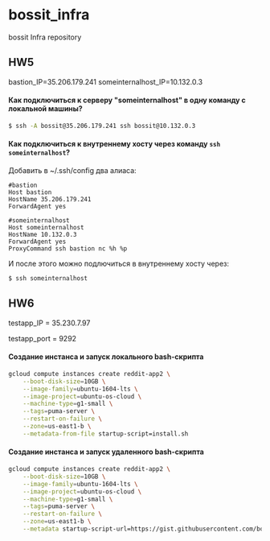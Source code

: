 # bossit_infra
bossit Infra repository

## HW5
bastion_IP=35.206.179.241
someinternalhost_IP=10.132.0.3 

#### Как подключиться к серверу "someinternalhost" в одну команду с локальной машины?
```bash
$ ssh -A bossit@35.206.179.241 ssh bossit@10.132.0.3
```

#### Как подключиться к внутреннему хосту через команду `ssh someinternalhost`?
Добавить в ~/.ssh/config два алиаса:
```
#bastion
Host bastion
HostName 35.206.179.241
ForwardAgent yes

#someinternalhost
Host someinternalhost
HostName 10.132.0.3
ForwardAgent yes
ProxyCommand ssh bastion nc %h %p
```

И после этого можно подлючиться в внутреннему хосту через:

```bash
$ ssh someinternalhost
```

## HW6
testapp_IP = 35.230.7.97

testapp_port = 9292

#### Создание инстанса и запуск локального bash-скрипта
```bash
gcloud compute instances create reddit-app2 \
    --boot-disk-size=10GB \
    --image-family=ubuntu-1604-lts \
    --image-project=ubuntu-os-cloud \
    --machine-type=g1-small \
    --tags=puma-server \
    --restart-on-failure \
    --zone=us-east1-b \
    --metadata-from-file startup-script=install.sh
```

#### Создание инстанса и запуск удаленного bash-скрипта
```bash
gcloud compute instances create reddit-app2 \
    --boot-disk-size=10GB \
    --image-family=ubuntu-1604-lts \
    --image-project=ubuntu-os-cloud \
    --machine-type=g1-small \
    --tags=puma-server \
    --restart-on-failure \
    --zone=us-east1-b \
    --metadata startup-script-url=https://gist.githubusercontent.com/bossit/c3f515eb7cd3b588f965e070af7f672d/raw/4e6046baa72077bc50936e2b169ae8dde6aadda7/otus-after-create-instance.sh
```
